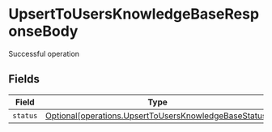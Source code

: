# UpsertToUsersKnowledgeBaseResponseBody

Successful operation


## Fields

| Field                                                                                                                | Type                                                                                                                 | Required                                                                                                             | Description                                                                                                          |
| -------------------------------------------------------------------------------------------------------------------- | -------------------------------------------------------------------------------------------------------------------- | -------------------------------------------------------------------------------------------------------------------- | -------------------------------------------------------------------------------------------------------------------- |
| `status`                                                                                                             | [Optional[operations.UpsertToUsersKnowledgeBaseStatus]](../../models/operations/upserttousersknowledgebasestatus.md) | :heavy_minus_sign:                                                                                                   | N/A                                                                                                                  |